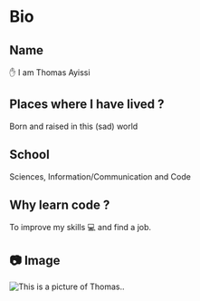 # Bio

## Name

:raised_hand: I am Thomas Ayissi

## Places where I have lived ?

Born and raised in this (sad) world

## School

Sciences, Information/Communication and Code

## Why learn code ?

To improve my skills :computer: and find a job.

## :camera: Image

![This is a picture of Thomas.](img/pic-thomas-ayissi.jpeg "This is a sample image of Thomas.").

